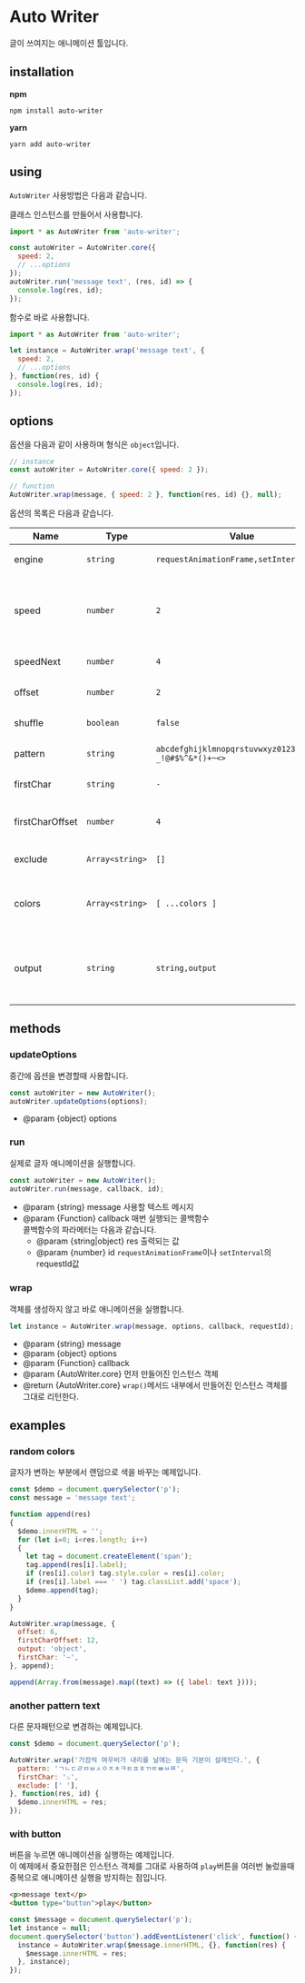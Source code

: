 # Auto Writer

글이 쓰여지는 애니메이션 툴입니다.


## installation

__npm__

```shell script
npm install auto-writer
```

__yarn__

```shell script
yarn add auto-writer
```


## using

`AutoWriter` 사용방법은 다음과 같습니다.

클래스 인스턴스를 만들어서 사용합니다.

```javascript
import * as AutoWriter from 'auto-writer';

const autoWriter = AutoWriter.core({
  speed: 2,
  // ...options
});
autoWriter.run('message text', (res, id) => {
  console.log(res, id);
});
```

함수로 바로 사용합니다.
```javascript
import * as AutoWriter from 'auto-writer';

let instance = AutoWriter.wrap('message text', {
  speed: 2,
  // ...options
}, function(res, id) {
  console.log(res, id);
});
```


## options

옵션을 다음과 같이 사용하며 형식은 `object`입니다.

```javascript
// instance
const autoWriter = AutoWriter.core({ speed: 2 });

// function
AutoWriter.wrap(message, { speed: 2 }, function(res, id) {}, null);
```

옵션의 목록은 다음과 같습니다.

| Name | Type | Value | Description |
| ---- | ---- | ------- | ----------- |
| engine | `string` | `requestAnimationFrame,setInterval` | 매 실행되는 도구의 종류 |
| speed | `number` | `2` | 매번 실행되는 콜백함수의 속도. 수치가 높을수록 느려집니다. |
| speedNext | `number` | `4` | 랜덤문자가 변하는 횟수 |
| offset | `number` | `2` | 변하는 랜덤문자의 갯수 |
| shuffle | `boolean` | `false` | 변하는 글자 위치의 순서 |
| pattern | `string` | `abcdefghijklmnopqrstuvwxyz0123456789-_!@#$%^&*()+~<>` | 랜덤문자의 패턴 |
| firstChar | `string` | `-` | 변하기 시작할때의 문자 |
| firstCharOffset | `number` | `4` | 변하기 시작할때의 문자의 갯수 |
| exclude | `Array<string>` | `[]` | 제외할 문자의 목록 |
| colors | `Array<string>` | `[ ...colors ]` | 랜덤문자로 변하고 있을때의 변하는 색상의 목록 |
| output | `string` | `string,output` | 매번 실행할때마다 실행되는 콜백함수의 값의 타입 |


## methods

### updateOptions

중간에 옵션을 변경할때 사용합니다.

```javascript
const autoWriter = new AutoWriter();
autoWriter.updateOptions(options);
```

- @param {object} options

### run

실제로 글자 애니메이션을 실행합니다.

```javascript
const autoWriter = new AutoWriter();
autoWriter.run(message, callback, id);
```

- @param {string} message 사용할 텍스트 메시지
- @param {Function} callback 매번 실행되는 콜백함수  
  콜백함수의 파라메터는 다음과 같습니다.  
  - @param {string|object} res 출력되는 값
  - @param {number} id `requestAnimationFrame`이나 `setInterval`의 requestId값

### wrap

객체를 생성하지 않고 바로 애니메이션을 실행합니다.

```javascript
let instance = AutoWriter.wrap(message, options, callback, requestId);
```

- @param {string} message
- @param {object} options
- @param {Function} callback
- @param {AutoWriter.core} 먼저 만들어진 인스턴스 객체
- @return {AutoWriter.core} `wrap()`메서드 내부에서 만들어진 인스턴스 객체를 그대로 리턴한다.


## examples

### random colors

글자가 변하는 부분에서 랜덤으로 색을 바꾸는 예제입니다.

```javascript
const $demo = document.querySelector('p');
const message = 'message text';

function append(res)
{
  $demo.innerHTML = '';
  for (let i=0; i<res.length; i++)
  {
    let tag = document.createElement('span');
    tag.append(res[i].label);
    if (res[i].color) tag.style.color = res[i].color;
    if (res[i].label === ' ') tag.classList.add('space');
    $demo.append(tag);
  }
}

AutoWriter.wrap(message, {
  offset: 6,
  firstCharOffset: 12,
  output: 'object',
  firstChar: '~',
}, append);

append(Array.from(message).map((text) => ({ label: text })));
```

### another pattern text

다른 문자패턴으로 변경하는 예제입니다.

```javascript
const $demo = document.querySelector('p');

AutoWriter.wrap('가끔씩 여우비가 내리를 날에는 문득 기분이 설레인다.', {
  pattern: 'ㄱㄴㄷㄹㅁㅂㅅㅇㅈㅊㅋㅌㅍㅎㄲㄸㅃㅆㅉ',
  firstChar: '♨',
  exclude: [' '],
}, function(res, id) {
  $demo.innerHTML = res;
});
```

### with button

버튼을 누르면 애니메이션을 실행하는 예제입니다.  
이 예제에서 중요한점은 인스턴스 객체를 그대로 사용하여 `play`버튼을 여러번 눌렀을때 중복으로 애니메이션 실행을 방지하는 점입니다.

```html
<p>message text</p>
<button type="button">play</button>
```

```javascript
const $message = document.querySelector('p');
let instance = null;
document.querySelector('button').addEventListener('click', function() {
  instance = AutoWriter.wrap($message.innerHTML, {}, function(res) {
    $message.innerHTML = res;
  }, instance);
});
```
